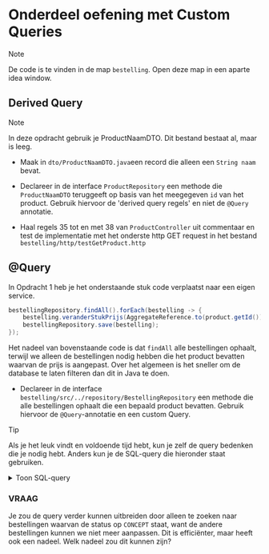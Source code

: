 # Onderdeel oefening met Custom Queries

> [!NOTE]
> De code is te vinden in de map `bestelling`.
> Open deze map in een aparte idea window.

## Derived Query

> [!NOTE]
> In deze opdracht gebruik je ProductNaamDTO. Dit bestand bestaat al, maar is leeg.

- Maak in `dto/ProductNaamDTO.java`een record die alleen een `String naam` bevat. 

- Declareer in de interface `ProductRepository` een methode die `ProductNaamDTO` teruggeeft op basis van het meegegeven `id` van het product. Gebruik hiervoor de 'derived query regels' en niet de `@Query` annotatie.

- Haal regels 35 tot en met 38 van `ProductController` uit commentaar en test de implementatie met het onderste http GET request in het bestand `bestelling/http/testGetProduct.http` 

## @Query 

In Opdracht 1 heb je het onderstaande stuk code verplaatst naar een eigen service. 

```java
bestellingRepository.findAll().forEach(bestelling -> {
    bestelling.veranderStukPrijs(AggregateReference.to(product.getId()), nieuwePrijs);
    bestellingRepository.save(bestelling);
});
```

Het nadeel van bovenstaande code is dat `findAll` alle bestellingen ophaalt, terwijl we alleen de bestellingen nodig hebben die het product bevatten waarvan de prijs is aangepast. Over het algemeen is het sneller om de database te laten filteren dan dit in Java te doen.

- Declareer in de interface `bestelling/src/../repository/BestellingRepository` een methode die alle bestellingen ophaalt die een bepaald product bevatten. Gebruik hiervoor de `@Query`-annotatie en een custom Query.

> [!TIP]
> Als je het leuk vindt en voldoende tijd hebt, kun je zelf de query bedenken die je nodig hebt. Anders kun je de SQL-query die hieronder staat gebruiken. 

<details>
    <summary>Toon SQL-query</summary>
    
```sql
SELECT *
FROM bestelling b
JOIN bestelregel br ON b.id = br.bestelling
WHERE br.product = :productId
```

</details>

### VRAAG

Je zou de query verder kunnen uitbreiden door alleen te zoeken naar bestellingen waarvan de status op `CONCEPT` staat, want de andere bestellingen kunnen we niet meer aanpassen. Dit is efficiënter, maar heeft ook een nadeel. Welk nadeel zou dit kunnen zijn?